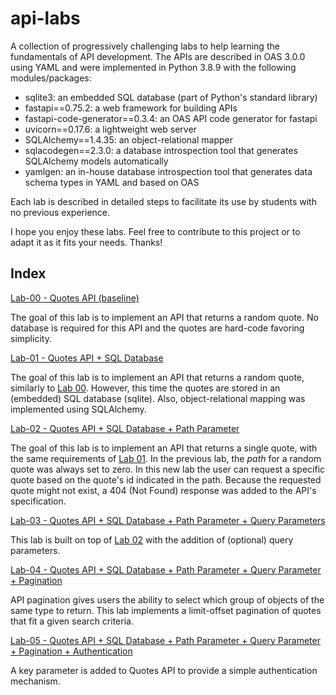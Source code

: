 # api-labs

A collection of progressively challenging labs to help learning the fundamentals of API development. The APIs are described in OAS 3.0.0 using YAML and were implemented in Python 3.8.9 with the following modules/packages:  

* sqlite3: an embedded SQL database (part of Python's standard library) 
* fastapi==0.75.2: a web framework for building APIs 
* fastapi-code-generator==0.3.4: an OAS API code generator for fastapi 
* uvicorn==0.17.6: a lightweight web server  
* SQLAlchemy==1.4.35: an object-relational mapper 
* sqlacodegen==2.3.0: a database introspection tool that generates SQLAlchemy models automatically 
* yamlgen: an in-house database introspection tool that generates data schema types in YAML and based on OAS

Each lab is described in detailed steps to facilitate its use by students with no previous experience. 

I hope you enjoy these labs. Feel free to contribute to this project or to adapt it as it fits your needs. Thanks!

## Index

[Lab-00 - Quotes API (baseline)](lab-00)

The goal of this lab is to implement an API that returns a random quote. No database is required for this API and the quotes are hard-code favoring simplicity. 

[Lab-01 - Quotes API  + SQL Database](lab-01)

The goal of this lab is to implement an API that returns a random quote, similarly to [Lab 00](lab-00). However, this time the quotes are stored in an (embedded) SQL database (sqlite). Also, object-relational mapping was implemented using SQLAlchemy.

[Lab-02 - Quotes API  + SQL Database + Path Parameter](lab-02)

The goal of this lab is to implement an API that returns a single quote, with the same requirements of [Lab 01](lab-01). In the previous lab, the <em>path</em> for a random quote was always set to zero. In this new lab the user can request a specific quote based on the quote's id indicated in the path. Because the requested quote might not exist, a 404 (Not Found) response was added to the API's specification.

[Lab-03 - Quotes API  + SQL Database + Path Parameter + Query Parameters](lab-03)

This lab is built on top of [Lab 02](lab-02) with the addition of (optional) query parameters. 

[Lab-04 - Quotes API + SQL Database + Path Parameter + Query Parameter + Pagination](lab-04)

API pagination gives users the ability to select which group of objects of the same type to return. This lab implements a limit-offset pagination of quotes that fit a given search criteria. 

[Lab-05 - Quotes API + SQL Database + Path Parameter + Query Parameter + Pagination + Authentication](lab-05)

A key parameter is added to Quotes API to provide a simple authentication mechanism. 


